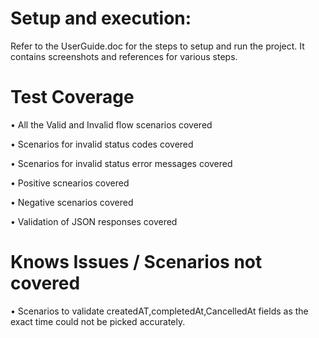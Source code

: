 
# Setup and execution:

Refer to the UserGuide.doc for the steps to setup and run the project. It contains screenshots and references for various steps.

# Test Coverage 

•	All the Valid and Invalid flow scenarios covered

•	Scenarios for invalid status codes covered

•	Scenarios for invalid status error messages covered

•	Positive scnearios covered

•	Negative scenarios covered

•	Validation of JSON responses covered

# Knows Issues / Scenarios not covered
•	Scenarios to validate createdAT,completedAt,CancelledAt fields as the exact time could not be picked accurately.

